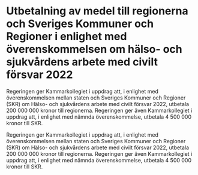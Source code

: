 # Utbetalning av medel till regionerna och Sveriges Kommuner och Regioner i enlighet med överenskommelsen om hälso- och sjukvårdens arbete med civilt försvar 2022

Regeringen ger Kammarkollegiet i uppdrag att, i enlighet med överenskommelsen mellan staten och Sveriges Kommuner och Regioner (SKR) om Hälso- och sjukvårdens arbete med civilt försvar 2022, utbetala 200 000 000 kronor till regionerna. Regeringen ger även Kammarkollegiet i uppdrag att, i enlighet med nämnda överenskommelse, utbetala 4 500 000 kronor till SKR.

Regeringen ger Kammarkollegiet i uppdrag att, i enlighet med överenskommelsen mellan staten och Sveriges Kommuner och Regioner (SKR) om Hälso- och sjukvårdens arbete med civilt försvar 2022, utbetala 200 000 000 kronor till regionerna. Regeringen ger även Kammarkollegiet i uppdrag att, i enlighet med nämnda överenskommelse, utbetala 4 500 000 kronor till SKR.
